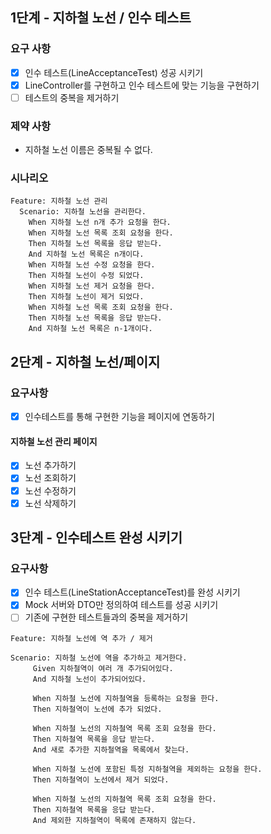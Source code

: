 ## 1단계 - 지하철 노선 / 인수 테스트
### 요구 사항
- [x] 인수 테스트(LineAcceptanceTest) 성공 시키기
- [x] LineController를 구현하고 인수 테스트에 맞는 기능을 구현하기
- [ ] 테스트의 중복을 제거하기
### 제약 사항
- 지하철 노선 이름은 중복될 수 없다.
### 시나리오
```
Feature: 지하철 노선 관리
  Scenario: 지하철 노선을 관리한다.
    When 지하철 노선 n개 추가 요청을 한다.
    When 지하철 노선 목록 조회 요청을 한다.
    Then 지하철 노선 목록을 응답 받는다.
    And 지하철 노선 목록은 n개이다.
    When 지하철 노선 수정 요청을 한다.
    Then 지하철 노선이 수정 되었다.
    When 지하철 노선 제거 요청을 한다.
    Then 지하철 노선이 제거 되었다.
    When 지하철 노선 목록 조회 요청을 한다.
    Then 지하철 노선 목록을 응답 받는다.
    And 지하철 노선 목록은 n-1개이다.
```

## 2단계 - 지하철 노선/페이지
### 요구사항
- [x] 인수테스트를 통해 구현한 기능을 페이지에 연동하기
#### 지하철 노선 관리 페이지
- [x] 노선 추가하기
- [x] 노선 조회하기
- [x] 노선 수정하기
- [x] 노선 삭제하기

## 3단계 - 인수테스트 완성 시키기
### 요구사항
- [x] 인수 테스트(LineStationAcceptanceTest)를 완성 시키기
- [x] Mock 서버와 DTO만 정의하여 테스트를 성공 시키기
- [ ] 기존에 구현한 테스트들과의 중복을 제거하기

```
Feature: 지하철 노선에 역 추가 / 제거

Scenario: 지하철 노선에 역을 추가하고 제거한다.
     Given 지하철역이 여러 개 추가되어있다.
     And 지하철 노선이 추가되어있다.

     When 지하철 노선에 지하철역을 등록하는 요청을 한다.
     Then 지하철역이 노선에 추가 되었다.

     When 지하철 노선의 지하철역 목록 조회 요청을 한다.
     Then 지하철역 목록을 응답 받는다.
     And 새로 추가한 지하철역을 목록에서 찾는다.

     When 지하철 노선에 포함된 특정 지하철역을 제외하는 요청을 한다.
     Then 지하철역이 노선에서 제거 되었다.

     When 지하철 노선의 지하철역 목록 조회 요청을 한다.
     Then 지하철역 목록을 응답 받는다.
     And 제외한 지하철역이 목록에 존재하지 않는다.
```